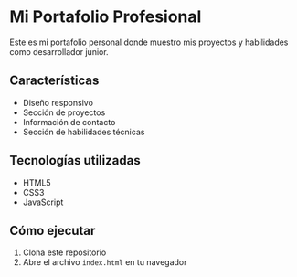 # Mi Portafolio Profesional

Este es mi portafolio personal donde muestro mis proyectos y habilidades como desarrollador junior.

## Características
- Diseño responsivo
- Sección de proyectos
- Información de contacto
- Sección de habilidades técnicas

## Tecnologías utilizadas
- HTML5
- CSS3
- JavaScript

## Cómo ejecutar
1. Clona este repositorio
2. Abre el archivo `index.html` en tu navegador
